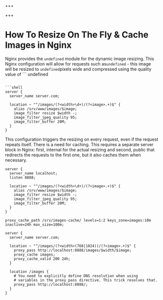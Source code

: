 
+++

+++
# How To Resize On The Fly & Cache Images in Nginx

Nginx provides the ```
undefined
``` module for the dynamic image resizing. This Nginx configuration will allow for requests such as```
undefined
``` - this image will be resized to ```
undefined
```pixels wide and compressed using the quality value of ```
undefined
```. Requests asking for images larger than 20 megabytes (before resizing) will be resized.

```shell 
server {
  server_name server.com;

  location ~ "^/images/(?<width>\d+)/(?<image>.+)$" {
    alias /srv/www/images/$image;
    image_filter resize $width -;
    image_filter_jpeg_quality 95;
    image_filter_buffer 20M;
  }
}
```

This configuration triggers the resizing on every request, even if the request repeats itself. There is a need for caching. This requires a separate server block in Nginx: first, internal for the actual resizing and second, public that redirects the requests to the first one, but it also caches them when necessary.

```shell 
server {
  server_name localhost;
  listen 8888;

  location ~ "^/images/(?<width>\d+)/(?<image>.+)$" {
    alias /srv/www/images/$image;
    image_filter resize $width -;
    image_filter_jpeg_quality 95;
    image_filter_buffer 20M;
  }
}

proxy_cache_path /srv/images-cache/ levels=1:2 keys_zone=images:10m inactive=24h max_size=100m;

server {
  server_name server.com;

  location ~ "^/images/(?<width>(768|1024))/(?<image>.+)$" {
    proxy_pass http://localhost:8888/images/$width/$image;
    proxy_cache images;
    proxy_cache_valid 200 24h;
  }

  location /images {
    # You need to explicitly define DNS resolution when using
    # variables in the proxy_pass directive. This trick resolves that.
    proxy_pass http://localhost:8888/;
  }
}
```

